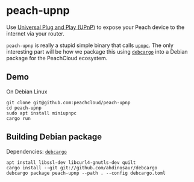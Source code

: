 # peach-upnp

Use [Universal Plug and Play (UPnP)](https://en.wikipedia.org/wiki/Universal_Plug_and_Play) to expose your Peach device to the internet via your router.

`peach-upnp` is really a stupid simple binary that calls [`upnpc`](http://miniupnp.free.fr/). The only interesting part will be how we package this using [`debcargo`](https://salsa.debian.org/rust-team/debcargo/) into a Debian package for the PeachCloud ecosystem.

## Demo

On Debian Linux

```shell
git clone git@github.com:peachcloud/peach-upnp
cd peach-upnp
sudo apt install miniupnpc
cargo run
```

## Building Debian package

Dependencies: [`debcargo`](https://salsa.debian.org/rust-team/debcargo/)

```
apt install libssl-dev libcurl4-gnutls-dev quilt
cargo install --git git://github.com/ahdinosaur/debcargo
debcargo package peach-upnp --path . --config debcargo.toml
```
